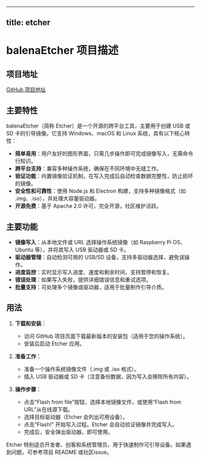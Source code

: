 
---
title: etcher
---

# balenaEtcher 项目描述

## 项目地址
[GitHub 项目地址](https://github.com/balena-io/etcher)

## 主要特性
balenaEtcher（简称 Etcher）是一个开源的跨平台工具，主要用于创建 USB 或 SD 卡的引导镜像。它支持 Windows、macOS 和 Linux 系统，具有以下核心特性：
- **简单易用**：用户友好的图形界面，只需几步操作即可完成镜像写入，无需命令行知识。
- **跨平台支持**：兼容多种操作系统，确保在不同环境中无缝工作。
- **验证功能**：内置镜像验证机制，在写入完成后自动检查数据完整性，防止损坏的镜像。
- **安全性和可靠性**：使用 Node.js 和 Electron 构建，支持多种镜像格式（如 .img、.iso），并处理大容量驱动器。
- **开源免费**：基于 Apache 2.0 许可，完全开源，社区维护活跃。

## 主要功能
- **镜像写入**：从本地文件或 URL 选择操作系统镜像（如 Raspberry Pi OS、Ubuntu 等），并将其写入 USB 驱动器或 SD 卡。
- **驱动器管理**：自动检测可用的 USB/SD 设备，支持多驱动器选择，避免误操作。
- **进度监控**：实时显示写入进度、速度和剩余时间，支持暂停和恢复。
- **错误处理**：如果写入失败，提供详细错误信息和重试选项。
- **批量支持**：可处理多个镜像或驱动器，适用于批量制作引导介质。

## 用法
1. **下载和安装**：
   - 访问 GitHub 项目页面下载最新版本的安装包（适用于您的操作系统）。
   - 安装后启动 Etcher 应用。

2. **准备工作**：
   - 准备一个操作系统镜像文件（.img 或 .iso 格式）。
   - 插入 USB 驱动器或 SD 卡（注意备份数据，因为写入会擦除所有内容）。

3. **操作步骤**：
   - 点击“Flash from file”按钮，选择本地镜像文件，或使用“Flash from URL”从在线源下载。
   - 选择目标驱动器（Etcher 会列出可用设备）。
   - 点击“Flash!” 开始写入过程。Etcher 会自动验证镜像并完成写入。
   - 完成后，安全弹出驱动器，即可使用。

Etcher 特别适合开发者、创客和系统管理员，用于快速制作可引导设备。如果遇到问题，可参考项目 README 或社区issue。